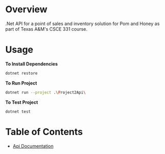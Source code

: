 # Overview #
.Net API for a point of sales and inventory solution for Pom and Honey as part of Texas A&M's CSCE 331 course.

# Usage #

**To Install Dependencies**
```bash
dotnet restore
```

**To Run Project**
```bash
dotnet run --project .\Project2Api\
```

**To Test Project**
```
dotnet test
```

# Table of Contents #
- [Api Documentation](https://github.com/m-ruiz21/project2_api/blob/master/Docs/Api.md)
